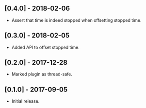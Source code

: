 ## [0.4.0] - 2018-02-06

- Assert that time is indeed stopped when offsetting stopped time.

## [0.3.0] - 2018-02-05

- Added API to offset stopped time.

## [0.2.0] - 2017-12-28

- Marked plugin as thread-safe.

## [0.1.0] - 2017-09-05

- Initial release.
